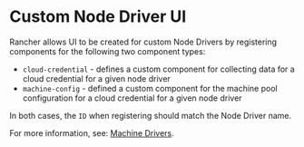 # Custom Node Driver UI

Rancher allows UI to be created for custom Node Drivers by registering components for the following two component types:

- `cloud-credential` - defines a custom component for collecting data for a cloud credential for a given node driver
- `machine-config` - defined a custom component for the machine pool configuration for a cloud credential for a given node driver

In both cases, the `ID` when registering should match the Node Driver name.

For more information, see: [Machine Drivers](../../../code-base-works/machine-drivers).
<!-- 
## Cloud Credentials

## Machine Configuration
 -->
